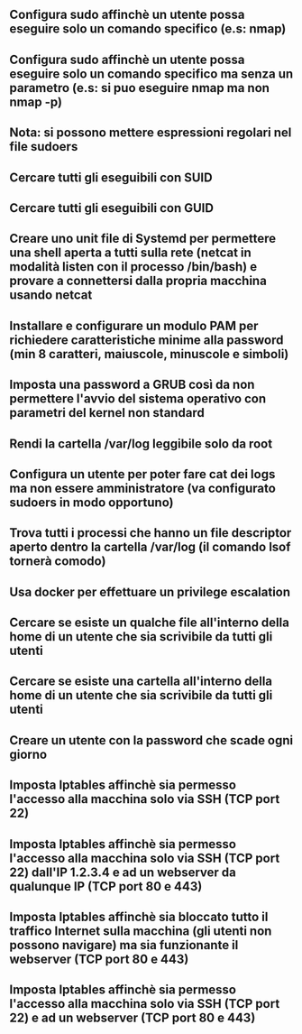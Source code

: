 ## Configura sudo affinchè un utente possa eseguire solo un comando specifico (e.s: nmap)

## Configura sudo affinchè un utente possa eseguire solo un comando specifico ma senza un parametro (e.s: si puo eseguire nmap ma non nmap -p)

## Nota: si possono mettere espressioni regolari nel file sudoers

## Cercare tutti gli eseguibili con SUID

## Cercare tutti gli eseguibili con GUID

## Creare uno unit file di Systemd per permettere una shell aperta a tutti sulla rete (netcat in modalità listen con il processo /bin/bash) e provare a connettersi dalla propria macchina usando netcat

## Installare e configurare un modulo PAM per richiedere caratteristiche minime alla password (min 8 caratteri, maiuscole, minuscole e simboli)

## Imposta una password a GRUB così da non permettere l'avvio del sistema operativo con parametri del kernel non standard

## Rendi la cartella /var/log leggibile solo da root

## Configura un utente per poter fare cat dei logs ma non essere amministratore (va configurato sudoers in modo opportuno)

## Trova tutti i processi che hanno un file descriptor aperto dentro la cartella /var/log (il comando lsof tornerà comodo)

## Usa docker per effettuare un privilege escalation

## Cercare se esiste un qualche file all'interno della home di un utente che sia scrivibile da tutti gli utenti

## Cercare se esiste una cartella all'interno della home di un utente che sia scrivibile da tutti gli utenti

## Creare un utente con la password che scade ogni giorno

## Imposta Iptables affinchè sia permesso l'accesso alla macchina solo via SSH (TCP port 22)

## Imposta Iptables affinchè sia permesso l'accesso alla macchina solo via SSH (TCP port 22) dall'IP 1.2.3.4 e ad un webserver da qualunque IP (TCP port 80 e 443)

## Imposta Iptables affinchè sia bloccato tutto il traffico Internet sulla macchina (gli utenti non possono navigare) ma sia funzionante il webserver (TCP port 80 e 443)

## Imposta Iptables affinchè sia permesso l'accesso alla macchina solo via SSH (TCP port 22) e ad un webserver (TCP port 80 e 443)
